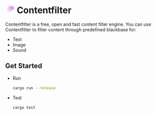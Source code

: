 # <img src="logo.png" width="30px"></img> Contentfilter
Contentfilter is a free, open and fast content filter engine. You can use Contentfilter to filter content through predefined blackbase for:

- Text
- Image
- Sound

## Get Started
- Run

    ```bash
    cargo run --release
    ```

- Test

    ```bash
    cargo test
    ```
